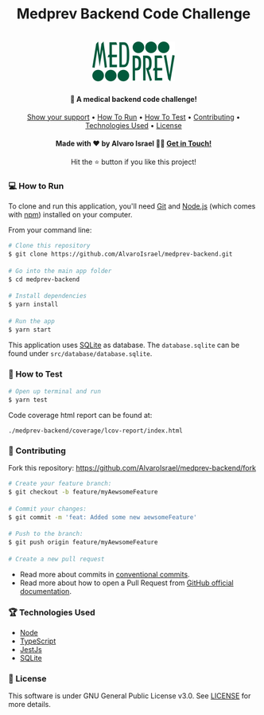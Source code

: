 <h1 align='center'>Medprev Backend Code Challenge</h1>

<h1 align='center'>
    <img alt='Medprev Logo' src='https://raw.githubusercontent.com/AlvaroIsrael/medprev-backend/main/src/assets/img/medprev-logo.svg'/>
  <br>
</h1>

<h4 align='center'>🏥 A medical backend code challenge!</h4>

<div align='center'>
  <a href='#-show-your-support'>Show your support</a> •
  <a href='#-how-to-run'>How To Run</a> •
  <a href='#-how-to-test'>How To Test</a> •
  <a href='#-contributing'>Contributing</a> •
  <a href='#-technologies-used'>Technologies Used</a> •
  <a href='#-license'>License</a>
</div>

<h4 align='center'>Made with ❤️ by Alvaro Israel 👏🏻 <a href='https://www.linkedin.com/in/alvaroisraeldesenvolvedor/'>
Get in Touch!</a></h4>
<p align="center">Hit the ⭐ button if you like this project!</p>

### 💻 How to Run

To clone and run this application, you'll need [Git](https://git-scm.com)
and [Node.js](https://nodejs.org/en/download/) (which comes with [npm](http://npmjs.com)) installed on your computer.

From your command line:

```bash
# Clone this repository
$ git clone https://github.com/AlvaroIsrael/medprev-backend.git

# Go into the main app folder
$ cd medprev-backend

# Install dependencies
$ yarn install

# Run the app
$ yarn start
```

This application uses [SQLite](https://www.sqlite.org/index.html) as database. The `database.sqlite` can be found
under `src/database/database.sqlite`.

### 🎯 How to Test

```bash
# Open up terminal and run
$ yarn test
```

Code coverage html report can be found at:

```
./medprev-backend/coverage/lcov-report/index.html
```

### 🤝 Contributing

Fork this repository: https://github.com/AlvaroIsrael/medprev-backend/fork

```bash
# Create your feature branch:
$ git checkout -b feature/myAewsomeFeature

# Commit your changes:
$ git commit -m 'feat: Added some new aewsomeFeature'

# Push to the branch:
$ git push origin feature/myAewsomeFeature

# Create a new pull request
```

- Read more about commits in [conventional commits](https://www.conventionalcommits.org/en/v1.0.0/).
- Read more about how to open a Pull Request from
  [GitHub official documentation](
  https://docs.github.com/en/github/collaborating-with-pull-requests/proposing-changes-to-your-work-with-pull-requests/creating-a-pull-request
  ).

### 🏆 Technologies Used

- [Node](https://nodejs.org/en/)
- [TypeScript](https://www.typescriptlang.org/)
- [JestJs](https://jestjs.io/)
- [SQLite](https://www.sqlite.org/index.html)

### 📝 License

This software is under GNU General Public License v3.0. See [LICENSE](LICENSE.md) for more details.
